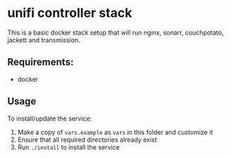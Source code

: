 # unifi controller stack

This is a basic docker stack setup that will run nginx, sonarr, couchpotato, jackett and transmission.

## Requirements:
* docker

## Usage

To install/update the service:

1. Make a copy of `vars.example` as `vars` in this folder and customize it
2. Ensure that all required directories already exist
3. Run `./install` to install the service
